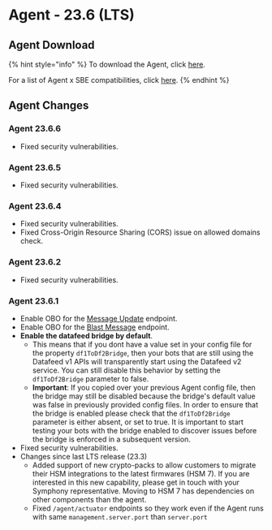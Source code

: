 # Agent - 23.6 (LTS)

## Agent Download

{% hint style="info" %}
To download the Agent, click [here](https://storage.googleapis.com/sym-platform/developers/rest-api/agent-23.6.6.zip).

For a list of Agent x SBE compatibilities, click [here](../../agent-guide/sbe-x-agent-compatibility-matrix.md).
{% endhint %}

## Agent Changes

### Agent 23.6.6

* Fixed security vulnerabilities.

### Agent 23.6.5

* Fixed security vulnerabilities.

### Agent 23.6.4

* Fixed security vulnerabilities.
* Fixed Cross-Origin Resource Sharing (CORS) issue on allowed domains check.

### Agent 23.6.2

* Fixed security vulnerabilities.

### Agent 23.6.1

* Enable OBO for the [Message Update](https://developers.symphony.com/restapi/main/messages/update-message-v4) endpoint.
* Enable OBO for the [Blast Message](https://developers.symphony.com/restapi/main/messages/blast-message) endpoint.
* **Enable the datafeed bridge by default**.
  * This means that if you dont have a value set in your config file for the property `df1ToDf2Bridge`, then your bots that are still using the Datafeed v1 APIs will transparently start using the Datafeed v2 service. You can still disable this behavior by setting the `df1ToDf2Bridge` parameter to false.&#x20;
  * **Important**: If you copied over your previous Agent config file, then the bridge may still be disabled because the bridge's default value was false in previously provided config files. In order to ensure that the bridge is enabled please check that the `df1ToDf2Bridge` parameter is either absent, or set to true. It is important to start testing your bots with the bridge enabled to discover issues before the bridge is enforced in a subsequent version.&#x20;
* Fixed security vulnerabilities.
* Changes since last LTS release (23.3)
  * Added support of new crypto-packs to allow customers to migrate their HSM integrations to the latest firmwares (HSM 7). If you are interested in this new capability, please get in touch with your Symphony representative. Moving to HSM 7 has dependencies on other components than the agent.
  * Fixed `/agent/actuator` endpoints so they work even if the Agent runs with same `management.server.port` than `server.port`
